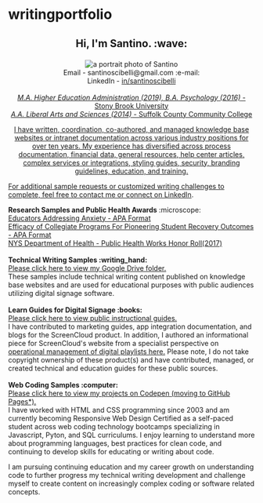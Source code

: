 # writingportfolio
<h2><p align="center">Hi, I'm Santino. :wave:</h2></p>
<p align="center"><img alt="a portrait photo of Santino" src="https://media-exp1.licdn.com/dms/image/C4D03AQEWFPBuInmWtQ/profile-displayphoto-shrink_200_200/0/1609695744895?e=1648080000&v=beta&t=zGe3ZU6_qyPx1Pxrk0o4J1rm8v6XPlSnUoxeuMSC4S4"><br>
Email - santinoscibelli@gmail.com :e-mail:<br>
LinkedIn - <a href="https://www.linkedin.com/in/santinoscibelli/">in/santinoscibelli<br>
  <br>
  <i>M.A. Higher Education Administration (2019), B.A. Psychology (2016)</i> - Stony Brook University<br>
  <i>A.A. Liberal Arts and Sciences (2014)</i> - Suffolk County Community College<br>
<p align="center">I have written, coordination, co-authored, and managed knowledge base websites or intranet documentation across various industry positions for over ten years. My experience has diversified across process documentation, financial data, general resources, help center articles, complex services or integrations, styling guides, security, branding guidelines, education, and training.<br>
<p>For additional sample requests or customized writing challenges to complete, feel free to contact me or connect on <a href="https://www.linkedin.com/in/santinoscibelli/">LinkedIn</a>.</p>
<b>Research Samples and Public Health Awards</b> :microscope:<br>
<a href="https://github.com/sfsexplorer/writingportfolio/blob/main/Santino%20Scibelli%20-%20Educators%20Addressing%20Anxiety.pdf">Educators Addressing Anxiety - APA Format</a><br>
<a href="https://github.com/sfsexplorer/writingportfolio/blob/main/Santino%20Scibelli%20-%20Efficacy%20of%20Collegiate%20Programs%20For%20Pioneering%20Student%20Recovery%20Outcomes.pdf">Efficacy of Collegiate Programs For Pioneering Student Recovery Outcomes - APA Format</a><br>
<a href="https://www.health.ny.gov/prevention/public_health_works/honor_roll/2017/zika_action_plan.htm">NYS Department of Health - Public Health Works Honor Roll(2017)</a><br>
<br>
<b>Technical Writing Samples :writing_hand:</b><br>
<a href="https://drive.google.com/drive/folders/1PgirRfe0MvKAPAT8eshMxTIl7nQKuQAe">Please click here to view my Google Drive folder.</a><br>
These samples include technical writing content published on knowledge base websites and are used for educational purposes with public audiences utilizing digital signage software.<br>
<br>
<b>Learn Guides for Digital Signage :books:</b><br>
<a href="https://screencloud.com/learn">Please click here to view public instructional guides.</a><br>
I have contributed to marketing guides, app integration documentation, and blogs for the ScreenCloud product. In addition, I authored an informational piece for ScreenCloud's website from a specialist perspective on <a href="https://screencloud.com/blog/the-ultimate-guide-to-digital-signage-playlists">operational management of digital playlists here.</a> Please note, I do not take copyright ownership of these product(s) and have contributed, managed, or created technical and education guides for these public sources.<br>
<br>
<b>Web Coding Samples :computer:</b><br>
<a href="https://codepen.io/scibssss">Please click here to view my projects on Codepen (moving to GitHub Pages*).</a><br>
I have worked with HTML and CSS programming since 2003 and am currently becoming Responsive Web Design Certified as a self-paced student across web coding technology bootcamps specializing in Javascript, Pyton, and SQL curriculums. I enjoy learning to understand more about programming languages, best practices for clean code, and continuing to develop skills for educating or writing about code.<p>
<p>I am pursuing continuing education and my career growth on understanding code to further progress my technical writing development and challenge myself to create content on increasingly complex coding or software related concepts.</p>
